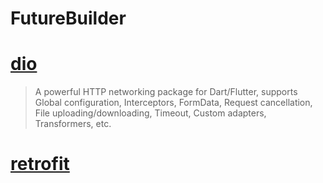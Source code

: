 # FutureBuilder

# [dio](https://pub.dev/packages/dio)
> A powerful HTTP networking package for Dart/Flutter, supports Global configuration, Interceptors, FormData, Request cancellation, File uploading/downloading, Timeout, Custom adapters, Transformers, etc.

# [retrofit](https://pub.dev/packages/retrofit)
